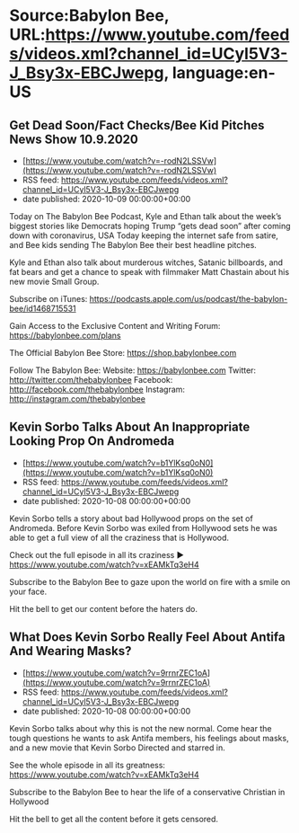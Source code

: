 # Source:Babylon Bee, URL:https://www.youtube.com/feeds/videos.xml?channel_id=UCyl5V3-J_Bsy3x-EBCJwepg, language:en-US

## Get Dead Soon/Fact Checks/Bee Kid Pitches News Show 10.9.2020
 - [https://www.youtube.com/watch?v=-rodN2LSSVw](https://www.youtube.com/watch?v=-rodN2LSSVw)
 - RSS feed: https://www.youtube.com/feeds/videos.xml?channel_id=UCyl5V3-J_Bsy3x-EBCJwepg
 - date published: 2020-10-09 00:00:00+00:00

Today on The Babylon Bee Podcast, Kyle and Ethan talk about the week’s biggest stories like Democrats hoping Trump “gets dead soon” after coming down with coronavirus, USA Today keeping the internet safe from satire, and Bee kids sending The Babylon Bee their best headline pitches. 

Kyle and Ethan also talk about murderous witches, Satanic billboards, and fat bears and get a chance to speak with filmmaker Matt Chastain about his new movie Small Group.

Subscribe on iTunes: https://podcasts.apple.com/us/podcast/the-babylon-bee/id1468715531

Gain Access to the Exclusive Content and Writing Forum: https://babylonbee.com/plans

The Official Babylon Bee Store: https://shop.babylonbee.com

Follow The Babylon Bee:
Website: https://babylonbee.com
Twitter: http://twitter.com/thebabylonbee
Facebook: http://facebook.com/thebabylonbee
Instagram: http://instagram.com/thebabylonbee

## Kevin Sorbo Talks About An Inappropriate Looking Prop On Andromeda
 - [https://www.youtube.com/watch?v=b1YlKsq0oN0](https://www.youtube.com/watch?v=b1YlKsq0oN0)
 - RSS feed: https://www.youtube.com/feeds/videos.xml?channel_id=UCyl5V3-J_Bsy3x-EBCJwepg
 - date published: 2020-10-08 00:00:00+00:00

Kevin Sorbo tells a story about bad Hollywood props on the set of Andromeda. Before Kevin Sorbo was exiled from Hollywood sets he was able to get a full view of all the craziness that is Hollywood. 

Check out the full episode in all its craziness ▶️ 
https://www.youtube.com/watch?v=xEAMkTq3eH4

Subscribe to the Babylon Bee to gaze upon the world on fire with a smile on your face. 

Hit the bell to get our content before the haters do.

## What Does Kevin Sorbo Really Feel About Antifa And Wearing Masks?
 - [https://www.youtube.com/watch?v=9rrnrZEC1oA](https://www.youtube.com/watch?v=9rrnrZEC1oA)
 - RSS feed: https://www.youtube.com/feeds/videos.xml?channel_id=UCyl5V3-J_Bsy3x-EBCJwepg
 - date published: 2020-10-08 00:00:00+00:00

Kevin Sorbo talks about why this is not the new normal. Come hear the tough questions he wants to ask Antifa members, his feelings about masks, and a new movie that Kevin Sorbo Directed and starred in. 

See the whole episode in all its greatness: 
https://www.youtube.com/watch?v=xEAMkTq3eH4

Subscribe to the Babylon Bee to hear the life of a conservative Christian in Hollywood

Hit the bell to get all the content before it gets censored.

